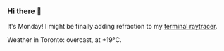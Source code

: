 ### Hi there :wave:

It's Monday! I might be finally adding refraction to my [terminal raytracer](https://github.com/bewuethr/bash-raytracer).

Weather in Toronto: overcast, at +19°C.
